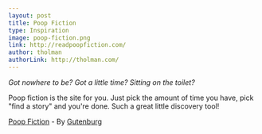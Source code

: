 ```yaml
---
layout: post
title: Poop Fiction
type: Inspiration
image: poop-fiction.png
link: http://readpoopfiction.com/
author: tholman
authorLink: http://tholman.com/
---
```

_Got nowhere to be? Got a little time? Sitting on the toilet?_

Poop fiction is the site for you. Just pick the amount of time you have, pick "find a story" and you're done. Such a great little discovery tool!

[Poop Fiction](http://readpoopfiction.com/) - By [Gutenburg](http://www.gutenberg.org/)
